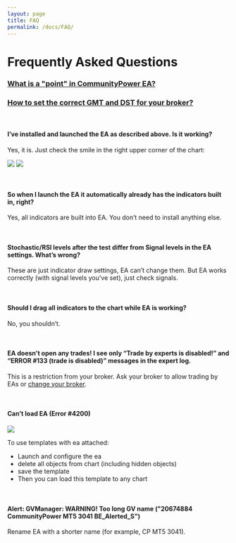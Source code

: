 ```yaml
---
layout: page
title: FAQ
permalink: /docs/FAQ/
---
```


# Frequently Asked Questions

### [What is a "point" in CommunityPower EA?](/docs/FAQ/what-is-a-point)

### [How to set the correct GMT and DST for your broker?](/docs/FAQ/gmt-and-dst)

<br />

#### I’ve installed and launched the EA as described above. Is it working?

Yes, it is. Just check the smile in the right upper corner of the chart:

![]({{site.baseurl}}/assets/img/faq/faq1.png)
![]({{site.baseurl}}/assets/img/faq/faq2.png)

<br />

#### So when I launch the EA it automatically already has the indicators built in, right?

Yes, all indicators are built into EA. You don’t need to install anything else.

<br />

#### Stochastic/RSI levels after the test differ from Signal levels in the EA settings. What’s wrong?

These are just indicator draw settings, EA can’t change them. But EA works correctly (with signal levels you’ve set), just check signals.

<br />

#### Should I drag all indicators to the chart while EA is working?

No, you shouldn’t.

<br />

#### EA doesn’t open any trades! I see only “Trade by experts is disabled!” and “ERROR #133 (trade is disabled)” messages in the expert log.

This is a restriction from your broker. Ask your broker to allow trading by EAs or [change your broker](/brokers/).

<br />

#### Can’t load EA (Error #4200)

![]({{site.baseurl}}/assets/img/faq/faq3.png)

To use templates with ea attached:
 * Launch and configure the ea
 * delete all objects from chart (including hidden objects)
 * save the template
 * Then you can load this template to any chart

<br />

#### Alert: GVManager: WARNING! Too long GV name ("20674884 CommunityPower MT5 3041  BE_Alerted_S")

Rename EA with a shorter name (for example, CP MT5 3041). 

<br />
